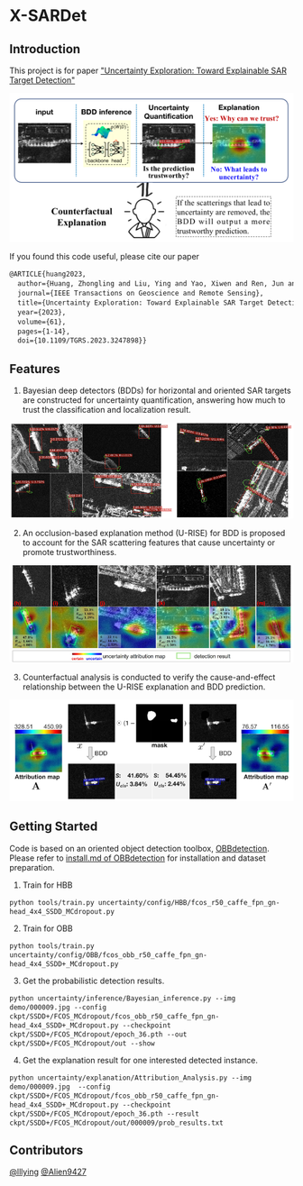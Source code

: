 # X-SARDet

## Introduction
This project is for paper ["Uncertainty Exploration: Toward Explainable SAR Target Detection"](https://ieeexplore.ieee.org/document/10050159)

<div align=center>
<img src="https://github.com/XAI4SAR/X-SARDet/blob/main/images/intro.png"/>
</div>

If you found this code useful, please cite our paper

```LaTex
@ARTICLE{huang2023,
  author={Huang, Zhongling and Liu, Ying and Yao, Xiwen and Ren, Jun and Han, Junwei},
  journal={IEEE Transactions on Geoscience and Remote Sensing}, 
  title={Uncertainty Exploration: Toward Explainable SAR Target Detection}, 
  year={2023},
  volume={61},
  pages={1-14},
  doi={10.1109/TGRS.2023.3247898}}
```

## Features
1. Bayesian deep detectors (BDDs) for horizontal and oriented SAR targets are constructed for uncertainty quantification, answering how much to trust the classification and localization result.

<div align=center>
<img width = "800" src="https://github.com/XAI4SAR/X-SARDet/blob/main/images/det.png"/>
</div>

2. An occlusion-based explanation method (U-RISE) for BDD is proposed to account for the SAR scattering features that cause uncertainty or promote trustworthiness.

<div align=center>
<img width = "800" src="https://github.com/XAI4SAR/X-SARDet/blob/main/images/explanation.png"/ >
</div>

3. Counterfactual analysis is conducted to verify the cause-and-effect relationship between the U-RISE explanation and BDD prediction.

<div align=center>
<img width = "800" src="https://github.com/XAI4SAR/X-SARDet/blob/main/images/cont.png"/>
</div>

## Getting Started
Code is based on an oriented object detection toolbox, [OBBdetection](https://github.com/jbwang1997/OBBDetection). Please refer to [install.md of OBBdetection](https://github.com/jbwang1997/OBBDetection/blob/master/docs/install.md) for installation and dataset preparation.

1. Train for HBB
```shell
python tools/train.py uncertainty/config/HBB/fcos_r50_caffe_fpn_gn-head_4x4_SSDD_MCdropout.py
```
2. Train for OBB
```shell
python tools/train.py uncertainty/config/OBB/fcos_obb_r50_caffe_fpn_gn-head_4x4_SSDD+_MCdropout.py
```
3. Get the probabilistic detection results.
```shell
python uncertainty/inference/Bayesian_inference.py --img demo/000009.jpg --config ckpt/SSDD+/FCOS_MCdropout/fcos_obb_r50_caffe_fpn_gn-head_4x4_SSDD+_MCdropout.py --checkpoint ckpt/SSDD+/FCOS_MCdropout/epoch_36.pth --out ckpt/SSDD+/FCOS_MCdropout/out --show
```
4. Get the explanation result for one interested detected instance.
```shell
python uncertainty/explanation/Attribution_Analysis.py --img demo/000009.jpg  --config ckpt/SSDD+/FCOS_MCdropout/fcos_obb_r50_caffe_fpn_gn-head_4x4_SSDD+_MCdropout.py --checkpoint ckpt/SSDD+/FCOS_MCdropout/epoch_36.pth --result ckpt/SSDD+/FCOS_MCdropout/out/000009/prob_results.txt
```

## Contributors

[@lllying](https://github.com/lllying) [@Alien9427](https://github.com/Alien9427)
